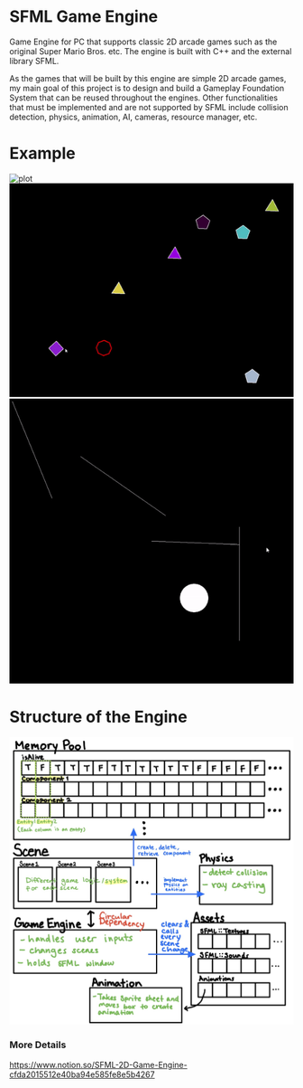 # SFML Game Engine
Game Engine for PC that supports classic 2D arcade games such as the original Super Mario Bros. etc. The engine is built with C++ and the external library SFML.

As the games that will be built by this engine are simple 2D arcade games, my main goal of this project is to design and build a Gameplay Foundation System that can be reused throughout the engines. Other functionalities that must be implemented and are not supported by SFML include collision detection, physics, animation, AI, cameras, resource manager, etc.

# Example
![plot](./data/mario.gif)
![plot](./data/geometry.gif)
![plot](./data/raycasting.gif)

# Structure of the Engine
![plot](./data/IMG_0881.jpg)

### More Details
https://www.notion.so/SFML-2D-Game-Engine-cfda2015512e40ba94e585fe8e5b4267
